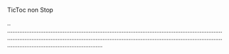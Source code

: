 TicToc non Stop

..
...............................................................................................................................................................................................................................................................................................................